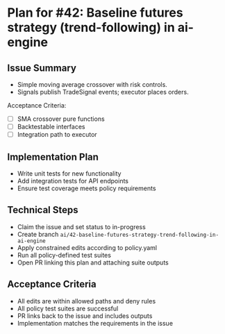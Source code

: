 # Plan for #42: Baseline futures strategy (trend-following) in ai-engine

## Issue Summary
- Simple moving average crossover with risk controls.
- Signals publish TradeSignal events; executor places orders.

Acceptance Criteria:
- [ ] SMA crossover pure functions
- [ ] Backtestable interfaces
- [ ] Integration path to executor

## Implementation Plan
- Write unit tests for new functionality
- Add integration tests for API endpoints
- Ensure test coverage meets policy requirements

## Technical Steps
- Claim the issue and set status to in-progress
- Create branch `ai/42-baseline-futures-strategy-trend-following-in-ai-engine`
- Apply constrained edits according to policy.yaml
- Run all policy-defined test suites
- Open PR linking this plan and attaching suite outputs

## Acceptance Criteria
- All edits are within allowed paths and deny rules
- All policy test suites are successful
- PR links back to the issue and includes outputs
- Implementation matches the requirements in the issue
